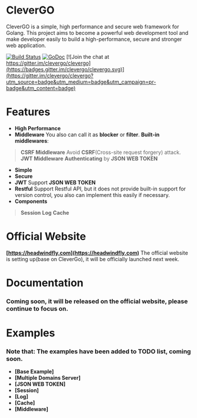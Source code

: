 # CleverGO
CleverGO is a simple, high performance and secure web framework for Golang. This project aims to become a powerful web development tool and make developer easily to build a high-performance, secure and stronger web application.

[![Build Status](https://travis-ci.org/clevergo/clevergo.svg?branch=master)](https://travis-ci.org/clevergo/clevergo)
[![GoDoc](https://godoc.org/github.com/clevergo/clevergo?status.svg)](https://godoc.org/github.com/clevergo/clevergo)
[![Join the chat at https://gitter.im/clevergo/clevergo](https://badges.gitter.im/clevergo/clevergo.svg)](https://gitter.im/clevergo/clevergo?utm_source=badge&utm_medium=badge&utm_campaign=pr-badge&utm_content=badge)

# Features
- **High Performance**
- **Middleware** 
You also can call it as **blocker** or **filter**.
**Built-in middlewares**:
> **CSRF Middleware** Avoid **CSRF**(Cross-site request forgery) attack.
> **JWT Middleware** **Authenticating** by **JSON WEB TOKEN**
- **Simple**
- **Secure**
- **JWT**
Support **JSON WEB TOKEN**
- **Restful**
Support Restful API, but it does not provide built-in support for version control, 
you also can implement this easily if necessary.
- **Components**
> **Session**
> **Log**
> **Cache**

# Official Website
**[https://headwindfly.com](https://headwindfly.com)** The official website is setting up(base on CleverGo),
it will be officially launched next week.

# Documentation
### Coming soon, it will be released on the official website, please continue to focus on.

# Examples
### Note that: The examples have been added to TODO list, coming soon.
- **[Base Example]**
- **[Multiple Domains Server]**
- **[JSON WEB TOKEN]**
- **[Session]**
- **[Log]**
- **[Cache]**
- **[Middleware]**